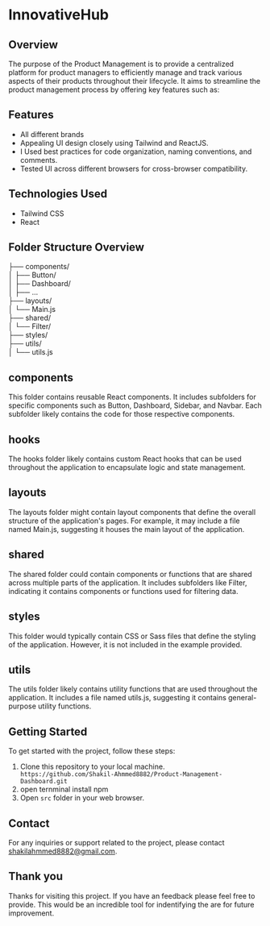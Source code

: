 # InnovativeHub

## Overview
The purpose of the Product Management is to provide a centralized platform for product managers to efficiently manage and track various aspects of their products throughout their lifecycle. It aims to streamline the product management process by offering key features such as:

## Features
- All different brands 
- Appealing UI design closely using Tailwind and ReactJS. 
- I Used best practices for code organization, naming conventions, and comments.
- Tested UI across different browsers for cross-browser compatibility.


## Technologies Used
- Tailwind CSS
- React


## Folder Structure Overview

├── components/     
│   ├── Button/     
│   ├── Dashboard/  
│   ├── ...         
├── layouts/                
│   └── Main.js             
├── shared/                 
│   └── Filter/             
├── styles/                 
├── utils/                  
│   └── utils.js            


## components
This folder contains reusable React components. It includes subfolders for specific components such as Button, Dashboard, Sidebar, and Navbar. Each subfolder likely contains the code for those respective components.

## hooks
The hooks folder likely contains custom React hooks that can be used throughout the application to encapsulate logic and state management.

## layouts
The layouts folder might contain layout components that define the overall structure of the application's pages. For example, it may include a file named Main.js, suggesting it houses the main layout of the application.

## shared
The shared folder could contain components or functions that are shared across multiple parts of the application. It includes subfolders like Filter, indicating it contains components or functions used for filtering data.

## styles
This folder would typically contain CSS or Sass files that define the styling of the application. However, it is not included in the example provided.

## utils
The utils folder likely contains utility functions that are used throughout the application. It includes a file named utils.js, suggesting it contains general-purpose utility functions.


## Getting Started
To get started with the project, follow these steps:

1. Clone this repository to your local machine. ` https://github.com/Shakil-Ahmmed8882/Product-Management-Dashboard.git`
2. open ternminal install npm 
3.  Open `src` folder in your web browser.

## Contact
For any inquiries or support related to the project, please contact shakilahmmed8882@gmail.com.

## Thank you
Thanks for visiting this project. If you have an feedback please feel free to provide. This would be an incredible tool for indentifying the are for future improvement. 

